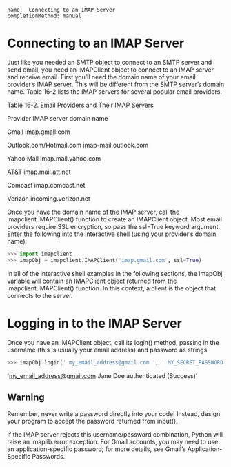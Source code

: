 ```ngMeta
name:  Connecting to an IMAP Server
completionMethod: manual
```
# Connecting to an IMAP Server
Just like you needed an SMTP object to connect to an SMTP server and send email, you need an IMAPClient object to connect to an IMAP server and receive email. First you’ll need the domain name of your email provider’s IMAP server. This will be different from the SMTP server’s domain name. Table 16-2 lists the IMAP servers for several popular email providers.

Table 16-2. Email Providers and Their IMAP Servers

Provider 								IMAP server domain name

Gmail 									imap.gmail.com

Outlook.com/Hotmail.com 				imap-mail.outlook.com

Yahoo Mail 								imap.mail.yahoo.com

AT&T 									imap.mail.att.net

Comcast									imap.comcast.net

Verizon									incoming.verizon.net

Once you have the domain name of the IMAP server, call the imapclient.IMAPClient() function to create an IMAPClient object. Most email providers require SSL encryption, so pass the ssl=True keyword argument. Enter the following into the interactive shell (using your provider’s domain name):

```python
>>> import imapclient
>>> imapObj = imapclient.IMAPClient('imap.gmail.com', ssl=True)
```
In all of the interactive shell examples in the following sections, the imapObj variable will contain an IMAPClient object returned from the imapclient.IMAPClient() function. In this context, a client is the object that connects to the server.

# Logging in to the IMAP Server
Once you have an IMAPClient object, call its login() method, passing in the username (this is usually your email address) and password as strings.

```python
>>> imapObj.login(' my_email_address@gmail.com ', ' MY_SECRET_PASSWORD ')
```
'my_email_address@gmail.com Jane Doe authenticated (Success)'
## Warning
Remember, never write a password directly into your code! Instead, design your program to accept the password returned from input().

If the IMAP server rejects this username/password combination, Python will raise an imaplib.error exception. For Gmail accounts, you may need to use an application-specific password; for more details, see Gmail’s Application-Specific Passwords.
